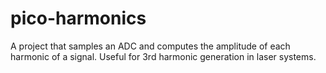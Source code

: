 # pico-harmonics
A project that samples an ADC and computes the amplitude of each harmonic of a signal. Useful for 3rd harmonic generation in laser systems.
